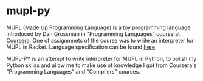 mupl-py
=======
MUPL (Made Up Programming Language) is a toy programming language introduced by Dan Grossman in "Programming Languages" course at [Coursera](https://www.coursera.org/course/proglang).
One of assignmnets of the course was to write an interpreter for MUPL in Racket. Language specification can be found [here](http://courses.cs.washington.edu/courses/cse341/13wi/hw5.pdf)

MUPL-PY is an attempt to write interpreter for MUPL in Python, to polish my Python skilss and allow me to make use of knowledge I got from Coursera's "Programming Languages" and "Compilers" courses.




